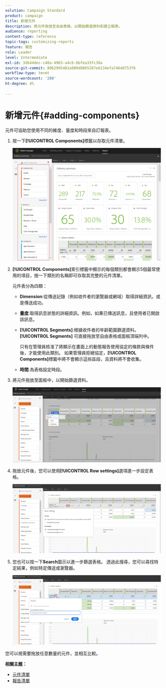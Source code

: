 ```yaml
---
solution: Campaign Standard
product: campaign
title: 新增元件
description: 將元件拖放至自由表格，以開始篩選資料和建立報表。
audience: reporting
content-type: reference
topic-tags: customizing-reports
feature: 報告
role: Leader
level: Intermediate
exl-id: 3db44dec-c48a-4903-a4c6-6bfea33fc38a
source-git-commit: 8062995481a889d8865267e6134efa74648753f6
workflow-type: tm+mt
source-wordcount: '280'
ht-degree: 4%

---
```


# 新增元件{#adding-components}

元件可協助您使用不同的維度、量度和時段來自訂報表。

1. 按一下&#x200B;**[!UICONTROL Components]**&#x200B;標籤以存取元件清單。

   ![](assets/dynamic_report_components.png)

1. **[!UICONTROL Components]**&#x200B;索引標籤中顯示的每個類別都會顯示5個最常使用的項目，按一下類別的名稱即可存取其完整的元件清單。

   元件表分為四類：

   * **Dimension**:從傳送記錄（例如收件者的瀏覽器或網域）取得詳細資訊，或是傳送成功。
   * **量度**:取得訊息狀態的詳細資訊。例如，如果已傳送訊息，且使用者已開啟該訊息。
   * **[!UICONTROL Segments]**:根據收件者的年齡範圍篩選資料。**[!UICONTROL Segments]** 可直接拖放至自由表格或面板頂端列中。

      只有在管理員核准了將顯示在畫面上的動態報告使用協定的條款與條件後，才能使用此類別。 如果管理員拒絕協定，**[!UICONTROL Components]**&#x200B;標籤中將不會顯示這些區段，且資料將不會收集。

   * **時間**:為表格設定時段。

1. 將元件拖放至面板中，以開始篩選資料。

   ![](assets/dynamic_report_components_2.png)

1. 拖放元件後，您可以使用&#x200B;**[!UICONTROL Row settings]**&#x200B;選項進一步設定表格。

   ![](assets/dynamic_report_components_3.png)

1. 您也可以按一下&#x200B;**Search**&#x200B;圖示以進一步篩選表格。 透過此搜尋，您可以尋找特定結果，例如特定傳送或瀏覽器。

   ![](assets/dynamic_report_components_4.png)

您可以視需要拖放任意數量的元件，並相互比較。

**相關主題：**

* [元件清單](../../reporting/using/list-of-components-.md)
* [報告清單](../../reporting/using/defining-the-report-period.md)
